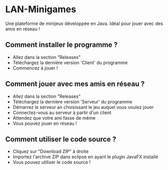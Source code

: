 # LAN-Minigames
Une plateforme de minijeux développée en Java. Idéal pour jouer avec des amis en réseau !

Comment installer le programme ?
-
- Allez dans la section "Releases"
- Téléchargez la dernière version 'Client' du programme
- Commencez à jouer !

Comment jouer avec mes amis en réseau ?
-
- Allez dans la section "Releases"
- Téléchargez la dernière version 'Serveur' du programme
- Démarrez le serveur an choisissant le jeu auquel vous voulez jouer
- Connectez-vous au serveur à partir d'un client
- Attendez que votre ami fasse de même
- Vous pouvez jouer en réseau !

Comment utiliser le code source ?
-
- Cliquez sur "Download ZIP" à droite
- Importez l'archive ZIP dans eclipse en ayant le plugin JavaFX installé
- Vous pouvez utiliser le code source !

